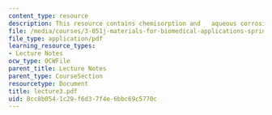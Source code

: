 ```yaml
---
content_type: resource
description: This resource contains chemisorption and   aqueous corrosion of metals.
file: /media/courses/3-051j-materials-for-biomedical-applications-spring-2006/8cc8b0541c29f6d37f4e6bbc69c5770c_lecture3.pdf
file_type: application/pdf
learning_resource_types:
- Lecture Notes
ocw_type: OCWFile
parent_title: Lecture Notes
parent_type: CourseSection
resourcetype: Document
title: lecture3.pdf
uid: 8cc8b054-1c29-f6d3-7f4e-6bbc69c5770c
---
```

